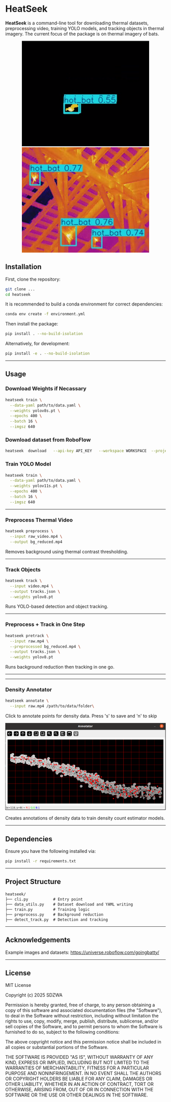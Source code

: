 # HeatSeek

**HeatSeek** is a command-line tool for downloading thermal datasets, preprocessing video, training YOLO models, and tracking objects in thermal imagery. The current focus of the package is on thermal imagery of bats.

<p align="center">
  <img src="images/OpticalFlow_Example.png" alt="Optical Flow" width="400"/>
  <img src="images/PB_Example.png" alt="PB Example" width="400"/>
</p>

## Installation

First, clone the repository:

```bash
git clone ...
cd heatseek
```
It is recommended to build a conda environment for correct dependencies:

```bash
conda env create -f environment.yml
```
Then install the package:

```bash
pip install . --no-build-isolation
```

Alternatively, for development:

```bash
pip install -e . --no-build-isolation
```

---

## Usage

### Download Weights if Necassary

```bash
heatseek train \
  --data-yaml path/to/data.yaml \
  --weights yolov8s.pt \
  --epochs 400 \
  --batch 16 \
  --imgsz 640
```
### Download dataset from RoboFlow

```bash
heatseek  download   --api-key API_KEY   --workspace WORKSPACE  --project PROJECT_NAME   --version VERSION_NUM   --nc CLASS_NUM   --names CLASS_NAME
```

### Train YOLO Model

```bash
heatseek train \
  --data-yaml path/to/data.yaml \
  --weights yolov11s.pt \
  --epochs 400 \
  --batch 16 \
  --imgsz 640
```

---

### Preprocess Thermal Video

```bash
heatseek preprocess \
  --input raw_video.mp4 \
  --output bg_reduced.mp4 
```

Removes background using thermal contrast thresholding.

---

### Track Objects

```bash
heatseek track \
  --input video.mp4 \
  --output tracks.json \
  --weights yolov8.pt
```

Runs YOLO-based detection and object tracking.

---

### Preprocess + Track in One Step

```bash
heatseek pretrack \
  --input raw.mp4 \
  --preprocessed bg_reduced.mp4 \
  --output tracks.json \
  --weights yolov8.pt 
```

Runs background reduction then tracking in one go.

---

---

### Density Annotator

```bash
heatseek annotate \
  --input raw.mp4 /path/to/data/folder\
```

Click to annotate points for density data. Press 's' to save and 'n' to skip

<p align="center">
  <img src="images/densityAnnotator.png" alt="Density Annotator"/>
</p>


Creates annotations of density data to train density count estimator models. 

---


## Dependencies

Ensure you have the following installed via:


```bash
pip install -r requirements.txt
```
---

## Project Structure

```
heatseek/
├── cli.py           # Entry point
├── data_utils.py    # Dataset download and YAML writing
├── train.py         # Training logic
├── preprocess.py    # Background reduction
├── detect_track.py  # Detection and tracking
```

---
## Acknowledgements

Example images and datasets:
https://universe.roboflow.com/goingbatty/

---
## License

MIT License

Copyright (c) 2025 SDZWA

Permission is hereby granted, free of charge, to any person obtaining a copy
of this software and associated documentation files (the "Software"), to deal
in the Software without restriction, including without limitation the rights
to use, copy, modify, merge, publish, distribute, sublicense, and/or sell
copies of the Software, and to permit persons to whom the Software is
furnished to do so, subject to the following conditions:

The above copyright notice and this permission notice shall be included in all
copies or substantial portions of the Software.

THE SOFTWARE IS PROVIDED "AS IS", WITHOUT WARRANTY OF ANY KIND, EXPRESS OR
IMPLIED, INCLUDING BUT NOT LIMITED TO THE WARRANTIES OF MERCHANTABILITY,
FITNESS FOR A PARTICULAR PURPOSE AND NONINFRINGEMENT. IN NO EVENT SHALL THE
AUTHORS OR COPYRIGHT HOLDERS BE LIABLE FOR ANY CLAIM, DAMAGES OR OTHER
LIABILITY, WHETHER IN AN ACTION OF CONTRACT, TORT OR OTHERWISE, ARISING FROM,
OUT OF OR IN CONNECTION WITH THE SOFTWARE OR THE USE OR OTHER DEALINGS IN THE
SOFTWARE.

